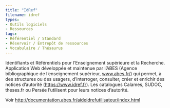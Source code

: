 ```yaml
---
title: "IdRef"
filename: idref
types:
- Outils logiciels
- Ressources
tags:
- Référentiel / Standard
- Réservoir / Entrepôt de ressources
- Vocabulaire / Thésaurus
---
```


Identifiants et Référentiels pour l’Enseignement supérieure et la Recherche. Application Web développée et maintenue par l’ABES (Agence bibliographique de l’enseignement supérieur, www.abes.fr/) qui permet, à des structures ou des usagers, d’interroger, consulter, créer et enrichir des notices d’autorité (<https://www.idref.fr>). Les catalogues Calames, SUDOC, theses.fr ou Persée l’utilisent pour leurs notices d’autorité.

Voir <http://documentation.abes.fr/aideidrefutilisateur/index.html>

